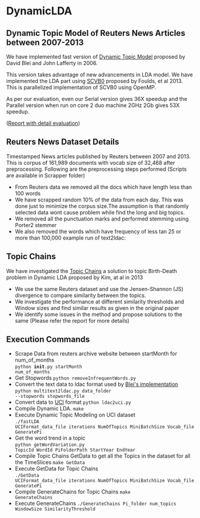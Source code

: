 DynamicLDA
==========

Dynamic Topic Model of Reuters News Articles between 2007-2013
--------------------------------------------------------------
<p>We have implemented fast version of <a href="https://www.google.com/url?sa=t&rct=j&q=&esrc=s&source=web&cd=1&ved=0CDAQFjAA&url=http%3A%2F%2Fwww.cs.cmu.edu%2F~lafferty%2Fpub%2Fdtm.pdf&ei=YZJqU_-ABIL_oQTVroCQDg&usg=AFQjCNGicS7Nr_Q76R5uSUczaUP2DaAd1A&sig2=xOoJWejgXXVBTu9wf4vAVw&bvm=bv.66111022,d.cGU&cad=rja">Dynamic Topic Model</a> proposed by David Blei and John Lafferty in 2006.</p>
<p>This version takes advantage of new advancements in LDA model. We have implemented the LDA part using <a href="http://arxiv.org/abs/1305.2452">SCVB0</a> proposed by Foulds, et al 2013. This is parallelized implementation of SCVB0 using OpenMP.</p>
<p>As per our evaluation, even our Serial version gives 36X speedup and the Parallel version when run on core 2 duo machine 2GHz 2Gb gives 53X speedup.</p>
<p> (<a href="https://www.dropbox.com/s/8hudevuubex7egq/DTM%20Final%20Report.pdf">Report with detail evaluation</a>)</p>

Reuters News Dataset Details
----------------------------
Timestamped News articles published by Reuters between 2007 and 2013. This is corpus of 161,989 documents with vocab size of 32,468 after preprocessing. Following are the preprocessing steps performed (Scripts are available in Scrapper folder)

 - From Reuters data we removed all the docs which have length less than 100 words
 - We have scrapped random 10% of the data from each day. This was done just to minimize the corpus size.The assumption is that randomly selected data wont cause problem while find the long and big topics.
 - We removed all the punctuation marks and performed stemming using Porter2 stemmer
 - We also removed the words which have frequency of less tan 25 or more than 100,000
example run of text2ldac:

Topic Chains
------------
We have investigated the <a href="http://dl.acm.org/citation.cfm?id=1964765">Topic Chains</a> a solution to topic Birth-Death problem in Dynamic LDA proposed by Kim, at al in 2013
 - We use the same Reuters dataset and use the Jensen-Shannon (JS) divergence to compare similarity between the topics.
 - We investigate the performance at different similarity thresholds and Window sizes and find similar results as given in the original paper
 - We identify some issues in the method and propose solutions to the same (Please refer the report for more details)

Execution Commands
------------------
 - Scrape Data from reuters archive website between startMonth for num_of_months<br>
<code>python __init__.py startMonth num_of_months</code>
 - Get Stopwords <code>python removeInfrequentWords.py</code>
 - Convert the text data to ldac format used by <a href="https://code.google.com/p/princeton-statistical-learning/downloads/detail?name=dtm_release-0.8.tgz">Blei's implementation</a><br>
<code>python multitext2ldac.py data_folder --stopwords stopwords_file</code>
 - Convert data to <a href="https://archive.ics.uci.edu/ml/datasets/Bag+of+Words">UCI</a> format
  <code>python ldac2uci.py</code>
 - Compile Dynamic LDA. <code>make</code>
 - Execute Dynamic Topic Modeling on UCI dataset<br>
 <code>./fastLDA UCIFormat_data_file iterations NumOfTopics MiniBatchSize Vocab_file GeneratePi</code>
 - Get the word trend in a topic<br>
 <code>python getWordVariation.py TopicId WordId PiFolderPath StartYear EndYear</code>
 - Compile Topic Chains GetData to get all the Topics in the dataset for all the TimeSlices
 <code>make GetData</code>
 - Execute GetData for Topic Chains<br> <code>./GetData UCIFormat_data_file iterations NumOfTopics MiniBatchSize Vocab_file GeneratePi</code>
 - Compile GenerateChains for Topic Chains <code>make GenerateChains</code>
 - Execute GenerateChains <code>./GenerateChains  Pi_folder num_topics WindowSize SimilarityThreshold</code>

